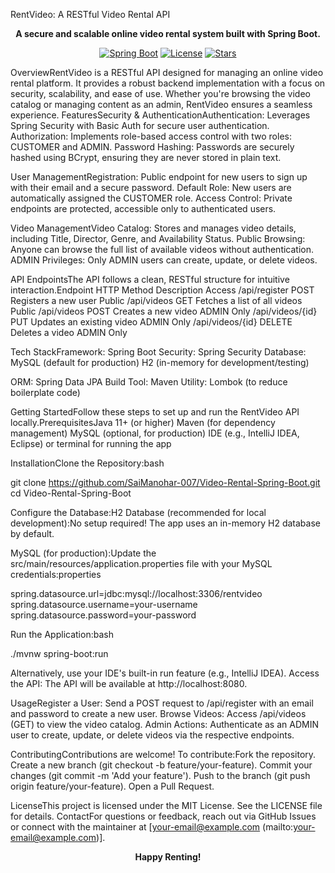 RentVideo: A RESTful Video Rental API <p align="center">
  <strong>A secure and scalable online video rental system built with Spring Boot.</strong>
</p>

<p align="center">
  <a href="https://github.com/SaiManohar-007/Video-Rental-Spring-Boot"><img src="https://img.shields.io/badge/Spring%20Boot-2.7+-6DB33F?logo=spring" alt="Spring Boot"></a>
  <a href="https://github.com/SaiManohar-007/Video-Rental-Spring-Boot"><img src="https://img.shields.io/badge/License-MIT-blue.svg" alt="License"></a>
  <a href="https://github.com/SaiManohar-007/Video-Rental-Spring-Boot/stargazers"><img src="https://img.shields.io/github/stars/SaiManohar-007/Video-Rental-Spring-Boot" alt="Stars"></a>
</p>

 OverviewRentVideo is a RESTful API designed for managing an online video rental platform. It provides a robust backend implementation with a focus on security, scalability, and ease of use. Whether you're browsing the video catalog or managing content as an admin, RentVideo ensures a seamless experience. FeaturesSecurity & AuthenticationAuthentication: Leverages Spring Security with Basic Auth for secure user authentication.
Authorization: Implements role-based access control with two roles: CUSTOMER and ADMIN.
Password Hashing: Passwords are securely hashed using BCrypt, ensuring they are never stored in plain text.

 User ManagementRegistration: Public endpoint for new users to sign up with their email and a secure password.
Default Role: New users are automatically assigned the CUSTOMER role.
Access Control: Private endpoints are protected, accessible only to authenticated users.

 Video ManagementVideo Catalog: Stores and manages video details, including Title, Director, Genre, and Availability Status.
Public Browsing: Anyone can browse the full list of available videos without authentication.
ADMIN Privileges: Only ADMIN users can create, update, or delete videos.

 API EndpointsThe API follows a clean, RESTful structure for intuitive interaction.Endpoint
HTTP Method
Description
Access
/api/register
POST
Registers a new user
Public
/api/videos
GET
Fetches a list of all videos
Public
/api/videos
POST
Creates a new video
ADMIN Only
/api/videos/{id}
PUT
Updates an existing video
ADMIN Only
/api/videos/{id}
DELETE
Deletes a video
ADMIN Only

 Tech StackFramework: Spring Boot
Security: Spring Security
Database: MySQL (default for production)
H2 (in-memory for development/testing)

ORM: Spring Data JPA
Build Tool: Maven
Utility: Lombok (to reduce boilerplate code)

 Getting StartedFollow these steps to set up and run the RentVideo API locally.PrerequisitesJava 11+ (or higher)
Maven (for dependency management)
MySQL (optional, for production)
IDE (e.g., IntelliJ IDEA, Eclipse) or terminal for running the app

InstallationClone the Repository:bash

git clone https://github.com/SaiManohar-007/Video-Rental-Spring-Boot.git
cd Video-Rental-Spring-Boot

Configure the Database:H2 Database (recommended for local development):No setup required! The app uses an in-memory H2 database by default.

MySQL (for production):Update the src/main/resources/application.properties file with your MySQL credentials:properties

spring.datasource.url=jdbc:mysql://localhost:3306/rentvideo
spring.datasource.username=your-username
spring.datasource.password=your-password

Run the Application:bash

./mvnw spring-boot:run

Alternatively, use your IDE's built-in run feature (e.g., IntelliJ IDEA).
Access the API:
The API will be available at http://localhost:8080.

 UsageRegister a User: Send a POST request to /api/register with an email and password to create a new user.
Browse Videos: Access /api/videos (GET) to view the video catalog.
Admin Actions: Authenticate as an ADMIN user to create, update, or delete videos via the respective endpoints.

 ContributingContributions are welcome! To contribute:Fork the repository.
Create a new branch (git checkout -b feature/your-feature).
Commit your changes (git commit -m 'Add your feature').
Push to the branch (git push origin feature/your-feature).
Open a Pull Request.

 LicenseThis project is licensed under the MIT License. See the LICENSE file for details. ContactFor questions or feedback, reach out via GitHub Issues or connect with the maintainer at [your-email@example.com (mailto:your-email@example.com)].<p align="center">
  <strong>Happy Renting! </strong>
</p>

